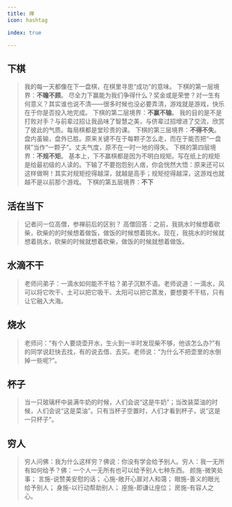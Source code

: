 ```yaml
---
title: 禅
icon: hashtag

index: true

---
```


<!-- more -->

## 下棋

> 我的每一天都像在下一盘棋，在棋里寻思“成功”的意味。
  下棋的第一层境界：**不瞻不顾**。
  尽全力下赢能为我们争得什么？奖金或是荣誉？对一生有何意义？其实谁也说不清——很多时候也没必要弄清，游戏就是游戏，快乐在于你是否投入地完成。
  下棋的第二层境界：**不赢不输**。
  我的目的是不是打败对手？与前辈过招让我品味了智慧之美，与侪辈过招增进了交流，欣赏了彼此的气质。每局棋都是堂珍贵的课。
  下棋的第三层境界：**不得不失**。
盘内虽输，盘外已胜。原来关键不在于每颗子怎么走，而在于能否把“一盘棋”当作“一颗子”。丈夫气度，原不在一时一地的得失。
  下棋的第四层境界：**不规不矩**。
  基本上，下不赢棋都是因为不明白规矩。写在纸上的规矩是给最初级的人读的。下输了不要抱怨别人痞，你会恍然大悟：原来还可以这样做啊！其实对规矩挖得越深，就越是高手；规矩挖得越深，这游戏也就越不是以前那个游戏。
  下棋的第五层境界：**不下**

## 活在当下

> 记者问一位高僧，参禅前后的区别？
  高僧回答：之前，我挑水时候想着砍柴，砍柴的的时候想着做饭，做饭的时候想着挑水。现在，我挑水的时候就想着挑水，砍柴的时候就想着砍柴，做饭的时候就想着做饭。

## 水滴不干

> 老师问弟子：一滴水如何能不干枯？弟子沉默不语。老师说道：一滴水，风可以将它吹干、土可以把它吸干、太阳可以把它蒸发，要想要不干枯，只有让它融入大海。

## 烧水

> 老师问：“有个人要烧壶开水，生火到一半时发现柴不够，他该怎么办?”有的同学说赶快去找，有的说去借、去买。老师说：“为什么不把壶里的水倒掉一些呢?”。

## 杯子

> 当一只玻璃杯中装满牛奶的时候，人们会说“这是牛奶”；当改装菜油的时候，人们会说“这是菜油”。只有当杯子空置时，人们才看到杯子，说“这是一只杯子”。

## 穷人

> 穷人问佛：我为什么这样穷？佛说：你没有学会给予别人。穷人：我一无所有如何给予？佛：一个人一无所有也可以给予别人七种东西。
  颜施-微笑处事；
  言施-说赞美安慰的话；
  心施-敞开心扉对人和蔼；
  眼施-善义的眼光给予别人；
  身施-以行动帮助别人；
  座施-即谦让座位；
  房施-有容人之心。